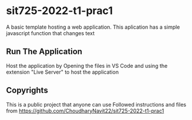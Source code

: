 # sit725-2022-t1-prac1
A basic template hosting a web application. This aplication has a simple javascript function that changes text

## Run The Application
Host the application by Opening the files in VS Code and using the extension "Live Server" to host the application

## Copyrights
This is a public project that anyone can use
Followed instructions and files from https://github.com/ChoudharyNavit22/sit725-2022-t1-prac1
